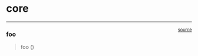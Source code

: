 # core


<!-- WARNING: THIS FILE WAS AUTOGENERATED! DO NOT EDIT! -->

------------------------------------------------------------------------

<a
href="https://github.com/MagariDIS/nbdev-ollama-study/blob/main/nbdev_ollama_study/core.py#L9"
target="_blank" style="float:right; font-size:smaller">source</a>

### foo

>  foo ()
